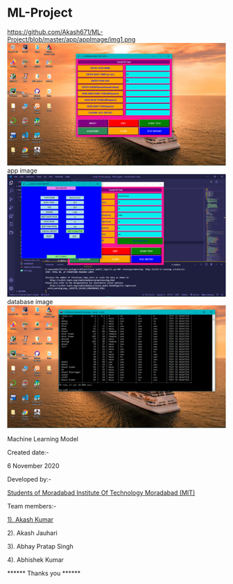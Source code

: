 # ML-Project
https://github.com/Akash671/ML-Project/blob/master/app/appImage/img1.png
![image](https://github.com/Akash671/ML-Project/blob/master/app/appImage/img1.png)
<br>
app image
<br>
![image](https://github.com/Akash671/ML-Project/blob/master/app/appImage/img3.png)
<br>
database image
<br>
![image](https://github.com/Akash671/ML-Project/blob/master/app/appImage/img5.png)

Machine Learning Model

Created date:-

6 November 2020

Developed by:- 

<a href="https://www.mitmoradabad.edu.in">Students of Moradabad Institute Of Technology Moradabad
(MIT)</a>

Team members:-

<a href="https://github.com/Akash671">1). Akash Kumar</a>

2). Akash Jauhari

3). Abhay Pratap Singh

4). Abhishek Kumar


****** Thanks you ******
